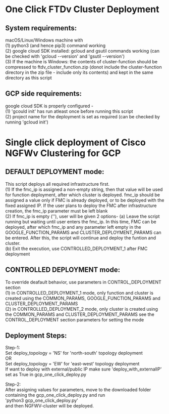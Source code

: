 # One Click FTDv Cluster Deployment

## System requirements: 
macOS/Linux/Windows machine with <br>
(1) python3 (and hence pip3) command working <br>
(2) google cloud SDK installed: gcloud and gsutil commands working
    (can be checked with 'gcloud --version' and 'gsutil --version') <br>
(3) If the machine is Windows: the contents of cluster-function should
      be compressed to ftdv_cluster_function.zip (donot include the
    cluster-function directory in the zip file - include only its contents)
    and kept in the same directory as this script <br>

## GCP side requirements: 
google cloud SDK is properly configured - <br>
(1) 'gcould init' has run atleast once before running this script <br>
(2) project name for the deployment is set as required (can be checked
    by running 'gcloud init')  <br>

# Single click deployment of Cisco NGFWv Clustering for GCP

## DEFAULT DEPLOYMENT mode:

This script deploys all required infrastructure first.<br>
(1) If the fmc_ip is assigned a non-empty string, then that value will be
    used for function deployment, after which cluster is deployed.
  fmc_ip should be assigned a value only if FMC is already deployed, or to be
  deployed with the fixed assigned IP.
  If the user plans to deploy the FMC after infrastructure creation, the
  fmc_ip parameter must be left blank <br>
(2) If fmc_ip is empty (''), user will be given 2 options-
    (a) Leave the script running but waiting until user enters the fmc_ip. In
      this time, FMC can be deployed, after which fmc_ip and any parameter
    left empty in the GOOGLE_FUNCTION_PARAMS and CLUSTER_DEPLOYMENT_PARAMS
    can be entered.
      After this, the script will continue and deploy the funtion and cluster.<br>
  (b) Exit the execution, use CONTROLLED_DEPLOYMENT_1 after FMC deployment <br>

## CONTROLLED DEPLOYMENT mode:

To override deafault behavior, use parameters in CONTROL_DEPLOYMENT section <br>
(1) in CONTROLLED_DEPLOYMENT_1 mode, only function and cluster is created using the COMMON_PARAMS,
  GOOGLE_FUNCTION_PARAMS and CLUSTER_DEPLOYMENT_PARAMS <br>
(2) in CONTROLLED_DEPLOYMENT_2 mode, only cluster is created using the
  COMMON_PARAMS and CLUSTER_DEPLOYMENT_PARAMS
  see the CONTROL_DEPLOYMENT section parameters for setting the mode
<br>
## Deployment Steps:
Step-1: <br>
Set deploy_topology = 'NS' for 'north-south' topology deployment <br>
OR <br> 
Set deploy_topology = 'EW' for 'east-west' topology deployment <br>
If want to deploy with external/public IP make sure 'deploy_with_externalIP' set as True in gcp_one_click_deploy.py <br>

Step-2: <br>
After assigning values for parameters, move to the downloaded folder containing the gcp_one_click_deploy.py and run <br>
'python3 gcp_one_click_deploy.py'
<br>
and then NGFWV-cluster will be deployed.


